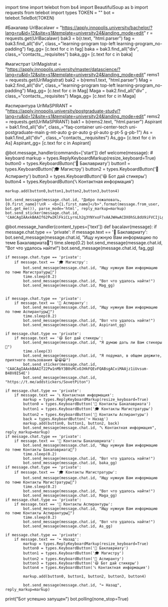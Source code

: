 import time
import telebot
from bs4 import BeautifulSoup as b
import requests
from telebot import types
TOKEN = ""
bot = telebot.TeleBot(TOKEN)

#Бакалавр
UrlBacalawr = "https://apply.innopolis.university/bachelor/?lang=ru&id=12&site=s1&template=university24&landing_mode=edit"
r = requests.get(UrlBacalawr)
bak3 = b(r.text, "html.parser")
fag = bak3.find_all("div", class_="learning-program top-left learning-program_no-padding")
fag_gg= [c.text for c in fag]
baka = bak3.find_all("div", class_="contacts__requisites")
baka_gg= [c.text for c in baka]

#магистрат
UrlMagistrat = "https://apply.innopolis.university/master/datascience/?lang=ru&id=12&site=s1&template=university24&landing_mode=edit"
rems1 = requests.get(UrlMagistrat)
bak2 = b(rems1.text, "html.parser")
Mag = bak2.find_all("div", class_="learning-program top-left learning-program_no-padding")
Mag_gg= [c.text for c in Mag]
Maga = bak2.find_all("div" , class_="contacts__requisites")
Maga_gg= [c.text for c in Maga]

#аспирантура
UrlMaSPIRANT = "https://apply.innopolis.university/postgraduate-study/?lang=ru&id=12&site=s1&template=university24&landing_mode=edit"
rems2 = requests.get(UrlMaSPIRANT)
bak1 = b(rems2.text, "html.parser")
Aspirant = bak1.find_all("div", class_="faq-container uni-center-tech uni-postgraduate-main g-mt-auto g-pr-auto g-pl-auto g-pt-5 g-pb-1")
As = bak1.find_all("div" , class_="contacts__requisites")
As_gg= [c.text for c in As]
Aspirant_gg= [c.text for c in Aspirant]

@bot.message_handler(commands=['start'])
def welcome(message):
    # keyboard
    markup = types.ReplyKeyboardMarkup(resize_keyboard=True)
    button0 = types.KeyboardButton('📖 Баклавриату')
    button1 = types.KeyboardButton('🎓 Магистру')
    button2 = types.KeyboardButton('📃 Аспиранту')
    button3 = types.KeyboardButton('😆 Бот дай стикеры')
    button4 = types.KeyboardButton('📞 Контактная информация')

    markup.add(button0,button1,button2,button3,button4)

    bot.send_message(message.chat.id, "Добро пожаловать, {0.first_name}!\nЯ - <b>{1.first_name}</b>".format(message.from_user, bot.get_me()), parse_mode='html', reply_markup=markup)
    bot.send_sticker(message.chat.id, 'CAACAgIAAxkBAAIf62Pw2KlFkiCLyrnLh2g3YNYxoF7xAAJWHwACDX0hSL8dU9iFVCIjLgQ')



@bot.message_handler(content_types=['text'])
def bacalavr(message):
    if message.chat.type == 'private':
        if message.text == '📖 Баклавриату':
            bot.send_message(message.chat.id, "Ищу нужную Вам информацию по теме Бакалавриата🔎")
            time.sleep(0.2)
            bot.send_message(message.chat.id, "Вот что удалось найти!")
            bot.send_message(message.chat.id, fag_gg)


    if message.chat.type == 'private':
        if message.text == '🎓 Магистру':
            bot.send_message(message.chat.id, "Ищу нужную Вам информацию по теме Магистратуры🔎")
            time.sleep(0.2)
            bot.send_message(message.chat.id, "Вот что удалось найти!")
            bot.send_message(message.chat.id, Mag_gg)


    if message.chat.type == 'private':
        if message.text == '📃 Аспиранту':
            bot.send_message(message.chat.id, "Ищу нужную Вам информацию по теме Аспирантуры🔎")
            time.sleep(0.2)
            bot.send_message(message.chat.id, "Вот что удалось найти!")
            bot.send_message(message.chat.id, Aspirant_gg)

    if message.chat.type == 'private':
        if message.text == '😆 Бот дай стикеры':
            bot.send_message(message.chat.id, "Я думаю дать ли Вам стикеры 🤔")
            time.sleep(3)
            bot.send_message(message.chat.id, "Я подумал, в общем держите, приятного пользования 😁😁😁")
            bot.send_sticker(message.chat.id, 'CAACAgIAAxkBAAIf22Pw1nMbY3B0sMCvOJHkFQEvFQABsgACviMAAjz1iUvsum-B48V8IS4E')
            bot.send_message(message.chat.id, "https://t.me/addstickers/SovetPiton")

    if message.chat.type == 'private':
        if message.text == '📞 Контактная информация':
            markup = types.ReplyKeyboardMarkup(resize_keyboard=True)
            button0 = types.KeyboardButton('📖 Контакты Бакалавриата')
            button1 = types.KeyboardButton('🎓 Контакты Магистратуры')
            button2 = types.KeyboardButton('📃 Контакты Аспирантуры')
            back = types.KeyboardButton('⬅ Назад')
            markup.add(button0, button1, button2, back)
            bot.send_message(message.chat.id, "📞 Контактная информация", reply_markup=markup)
    if message.chat.type == 'private':
        if message.text == '📖 Контакты Бакалавриата':
            bot.send_message(message.chat.id, "Ищу нужную Вам информацию по теме Контакты Бакалавриата🔎")
            time.sleep(0.2)
            bot.send_message(message.chat.id, "Вот что удалось найти!")
            bot.send_message(message.chat.id, baka_gg)
    if message.chat.type == 'private':
        if message.text == '🎓 Контакты Магистратуры':
            bot.send_message(message.chat.id, "Ищу нужную Вам информацию по теме Контакты Магистратуры🔎")
            time.sleep(0.2)
            bot.send_message(message.chat.id, "Вот что удалось найти!")
            bot.send_message(message.chat.id, Maga_gg)
    if message.chat.type == 'private':
        if message.text == '📃 Контакты Аспирантуры':
            bot.send_message(message.chat.id, "Ищу нужную Вам информацию по теме Контакты Аспирантуры🔎")
            time.sleep(0.2)
            bot.send_message(message.chat.id, "Вот что удалось найти!")
            bot.send_message(message.chat.id, As_gg)

    if message.chat.type == 'private':
        if message.text == '⬅ Назад':
            markup = types.ReplyKeyboardMarkup(resize_keyboard=True)
            button0 = types.KeyboardButton('📖 Баклавриату')
            button1 = types.KeyboardButton('🎓 Магистру')
            button2 = types.KeyboardButton('📃 Аспиранту')
            button3 = types.KeyboardButton('😆 Бот дай стикеры')
            button4 = types.KeyboardButton('📞 Контактная информация')

            markup.add(button0, button1, button2, button3, button4)

            bot.send_message(message.chat.id, "⬅ Назад", reply_markup=markup)




print("Бот успешно запущен")
bot.polling(none_stop=True)
